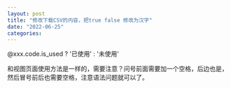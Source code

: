 ```yaml
---
layout: post
title: "修改下载CSV的内容，把true false 修改为汉字"
date: "2022-06-25"
categories: 
---
```

<p>@xxx.code.is_used ? &#39;已使用&#39; : &#39;未使用&#39;</p>
<p>和视图页面使用方法是一样的，需要注意？问号前面需要加一个空格，后边也是，然后冒号前后也需要空格，注意语法问题就可以了。</p>
